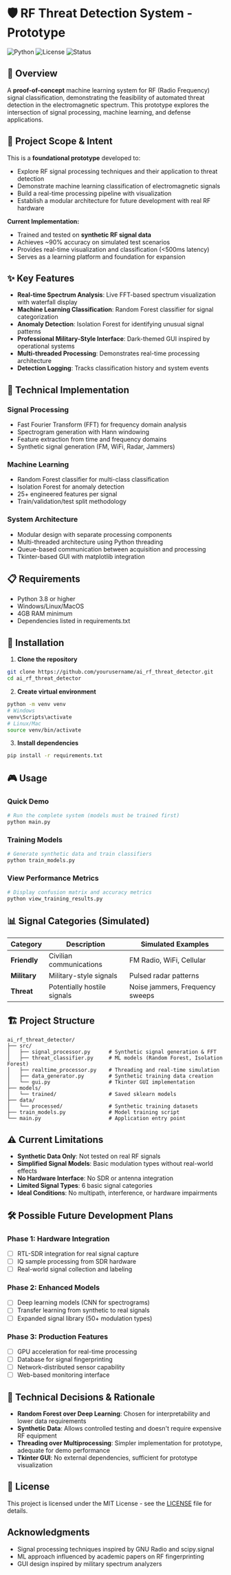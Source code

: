 # 🛡️ RF Threat Detection System - Prototype

![Python](https://img.shields.io/badge/Python-3.8%2B-blue)
![License](https://img.shields.io/badge/License-MIT-green)
![Status](https://img.shields.io/badge/Status-Prototype-orange)

## 🎯 Overview

A **proof-of-concept** machine learning system for RF (Radio Frequency) signal classification, demonstrating the feasibility of automated threat detection in the electromagnetic spectrum. This prototype explores the intersection of signal processing, machine learning, and defense applications.

## 📌 Project Scope & Intent

This is a **foundational prototype** developed to:
- Explore RF signal processing techniques and their application to threat detection
- Demonstrate machine learning classification of electromagnetic signals
- Build a real-time processing pipeline with visualization
- Establish a modular architecture for future development with real RF hardware

**Current Implementation:**
- Trained and tested on **synthetic RF signal data**
- Achieves ~90% accuracy on simulated test scenarios
- Provides real-time visualization and classification (<500ms latency)
- Serves as a learning platform and foundation for expansion

## ✨ Key Features

- **Real-time Spectrum Analysis**: Live FFT-based spectrum visualization with waterfall display
- **Machine Learning Classification**: Random Forest classifier for signal categorization
- **Anomaly Detection**: Isolation Forest for identifying unusual signal patterns
- **Professional Military-Style Interface**: Dark-themed GUI inspired by operational systems
- **Multi-threaded Processing**: Demonstrates real-time processing architecture
- **Detection Logging**: Tracks classification history and system events

## 🚀 Technical Implementation

### Signal Processing
- Fast Fourier Transform (FFT) for frequency domain analysis
- Spectrogram generation with Hann windowing
- Feature extraction from time and frequency domains
- Synthetic signal generation (FM, WiFi, Radar, Jammers)

### Machine Learning
- Random Forest classifier for multi-class classification
- Isolation Forest for anomaly detection
- 25+ engineered features per signal
- Train/validation/test split methodology

### System Architecture
- Modular design with separate processing components
- Multi-threaded architecture using Python threading
- Queue-based communication between acquisition and processing
- Tkinter-based GUI with matplotlib integration

## 📋 Requirements

- Python 3.8 or higher
- Windows/Linux/MacOS
- 4GB RAM minimum
- Dependencies listed in requirements.txt

## 🔧 Installation

1. **Clone the repository**
```bash
git clone https://github.com/yourusername/ai_rf_threat_detector.git
cd ai_rf_threat_detector
```

2. **Create virtual environment**
```bash
python -m venv venv
# Windows
venv\Scripts\activate
# Linux/Mac
source venv/bin/activate
```

3. **Install dependencies**
```bash
pip install -r requirements.txt
```

## 🎮 Usage

### Quick Demo
```bash
# Run the complete system (models must be trained first)
python main.py
```

### Training Models
```bash
# Generate synthetic data and train classifiers
python train_models.py
```

### View Performance Metrics
```bash
# Display confusion matrix and accuracy metrics
python view_training_results.py
```

## 📊 Signal Categories (Simulated)

| Category | Description | Simulated Examples |
|----------|-------------|-------------------|
| **Friendly** | Civilian communications | FM Radio, WiFi, Cellular |
| **Military** | Military-style signals | Pulsed radar patterns |
| **Threat** | Potentially hostile signals | Noise jammers, Frequency sweeps |

## 🏗️ Project Structure

```
ai_rf_threat_detector/
├── src/
│   ├── signal_processor.py      # Synthetic signal generation & FFT
│   ├── threat_classifier.py     # ML models (Random Forest, Isolation Forest)
│   ├── realtime_processor.py    # Threading and real-time simulation
│   ├── data_generator.py        # Synthetic training data creation
│   └── gui.py                   # Tkinter GUI implementation
├── models/
│   └── trained/                 # Saved sklearn models
├── data/
│   └── processed/               # Synthetic training datasets
├── train_models.py              # Model training script
└── main.py                      # Application entry point
```

## ⚠️ Current Limitations

- **Synthetic Data Only**: Not tested on real RF signals
- **Simplified Signal Models**: Basic modulation types without real-world effects
- **No Hardware Interface**: No SDR or antenna integration
- **Limited Signal Types**: 6 basic signal categories
- **Ideal Conditions**: No multipath, interference, or hardware impairments

## 🛠️ Possible Future Development Plans

### Phase 1: Hardware Integration
- [ ] RTL-SDR integration for real signal capture
- [ ] IQ sample processing from SDR hardware
- [ ] Real-world signal collection and labeling

### Phase 2: Enhanced Models
- [ ] Deep learning models (CNN for spectrograms)
- [ ] Transfer learning from synthetic to real signals
- [ ] Expanded signal library (50+ modulation types)

### Phase 3: Production Features
- [ ] GPU acceleration for real-time processing
- [ ] Database for signal fingerprinting
- [ ] Network-distributed sensor capability
- [ ] Web-based monitoring interface

## 🤔 Technical Decisions & Rationale

- **Random Forest over Deep Learning**: Chosen for interpretability and lower data requirements
- **Synthetic Data**: Allows controlled testing and doesn't require expensive RF equipment
- **Threading over Multiprocessing**: Simpler implementation for prototype, adequate for demo performance
- **Tkinter GUI**: No external dependencies, sufficient for prototype visualization

## 📄 License

This project is licensed under the MIT License - see the [LICENSE](LICENSE) file for details.

## Acknowledgments

- Signal processing techniques inspired by GNU Radio and scipy.signal
- ML approach influenced by academic papers on RF fingerprinting
- GUI design inspired by military spectrum analyzers

